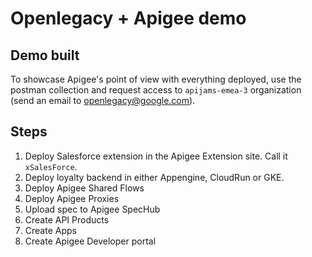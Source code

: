 # Openlegacy + Apigee demo

## Demo built

To showcase Apigee's point of view with everything deployed, use the postman collection and request access to ```apijams-emea-3``` organization (send an email to openlegacy@google.com).

## Steps

1. Deploy Salesforce extension in the Apigee Extension site. Call it ``` xSalesForce```.
1. Deploy loyalty backend in either Appengine, CloudRun or GKE.
1. Deploy Apigee Shared Flows
1. Deploy Apigee Proxies
1. Upload spec to Apigee SpecHub
1. Create API Products
1. Create Apps
1. Create Apigee Developer portal

